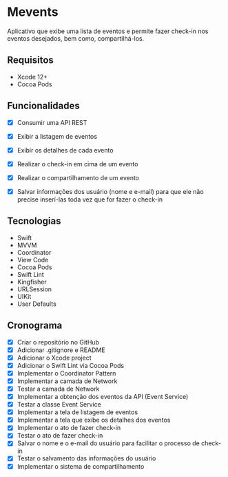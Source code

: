 #  Mevents

Aplicativo que exibe uma lista de eventos e permite fazer check-in nos eventos desejados, bem como, compartilhá-los.


## Requisitos
- Xcode 12+
- Cocoa Pods


## Funcionalidades
- [x] Consumir uma API REST
- [x] Exibir a listagem de eventos
- [x] Exibir os detalhes de cada evento
- [x] Realizar o check-in em cima de um evento
- [x] Realizar o compartilhamento de um evento
- [x] Salvar informações dos usuário (nome e e-mail) para que ele não precise inserí-las toda vez que for fazer o check-in


## Tecnologias
- Swift
- MVVM
- Coordinator
- View Code
- Cocoa Pods
- Swift Lint
- Kingfisher
- URLSession
- UIKit
- User Defaults


## Cronograma
- [x] Criar o repositório no GitHub
- [x] Adicionar .gitignore e README
- [x] Adicionar o Xcode project
- [x] Adicionar o Swift Lint via Cocoa Pods
- [x] Implementar o Coordinator Pattern
- [x] Implementar a camada de Network
- [x] Testar a camada de Network
- [x] Implementar a obtenção dos eventos da API (Event Service)
- [x] Testar a classe Event Service
- [x] Implementar a tela de listagem de eventos
- [x] Implementar a tela que exibe os detalhes dos eventos
- [x] Implementar o ato de fazer check-in
- [x] Testar o ato de fazer check-in
- [x] Salvar o nome e o e-mail do usuário para facilitar o processo de check-in
- [x] Testar o salvamento das informações do usuário
- [x] Implementar o sistema de compartilhamento
